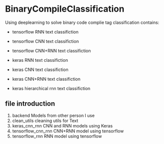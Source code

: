 # BinaryCompileClassification
Using deeplearning to solve binary code complie tag classification
contains:
* tensorflow RNN text classifiction
* tensorflow CNN text classifiction
* tensorflow CNN+RNN text classifiction

* keras RNN text classifiction
* keras CNN text classifiction
* keras CNN+RNN text classifiction
* keras hierarchical rnn text classifiction

## file introduction
1. backend
   Models from other person I use
2. clean_utils
   cleaning utils for Text
3. keras_cnn_rnn
   CNN and RNN models using Keras
4. tensorflow_cnn_rnn
   CNN+RNN model using tensorflow
5. tensorflow_rnn
   RNN model using tensorflow

